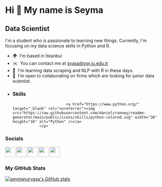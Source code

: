 Hi 👋 My name is Seyma
======================

Data Scientist
--------------

I'm a student who is passionate to learning new things. Currently, I'm focusing on my data science skills in Python and R.

*   🌍  I'm based in İstanbul
*   ✉️  You can contact me at [syasa@ogr.iu.edu.tr](mailto:syasa@ogr.iu.edu.tr)
*   🧠  I'm learning data scraping and NLP with R in these days.
*   🤝  I'm open to collaborating on firms which are looking for junior data scientist.
*   ### Skills<p align="left">
                                <a href="https://www.python.org/" target="_blank" rel="noreferrer"><img src="https://raw.githubusercontent.com/danielcranney/readme-generator/main/public/icons/skills/python-colored.svg" width="36" height="36" alt="Python" /></a>
                    </p>
                    
### Socials
                  
                  
<p align="left">
                          
<a href="https://www.github.com/seymanuryasa" target="_blank" rel="noreferrer"><img src="https://raw.githubusercontent.com/danielcranney/readme-generator/main/public/icons/socials/github.svg" width="32" height="32" /></a>   <a href="http://www.instagram.com/whereisflowie" target="_blank" rel="noreferrer"><img src="https://raw.githubusercontent.com/danielcranney/readme-generator/main/public/icons/socials/instagram.svg" width="32" height="32" /></a>   <a href="https://www.linkedin.com/in/seymanur-yasa" target="_blank" rel="noreferrer"><img src="https://raw.githubusercontent.com/danielcranney/readme-generator/main/public/icons/socials/linkedin.svg" width="32" height="32" /></a>   <a href="http://www.medium.com/seymanuryasa" target="_blank" rel="noreferrer"><img src="https://raw.githubusercontent.com/danielcranney/readme-generator/main/public/icons/socials/medium.svg" width="32" height="32" /></a>   <a href="https://www.twitter.com/seymaiswriting" target="_blank" rel="noreferrer"><img src="https://raw.githubusercontent.com/danielcranney/readme-generator/main/public/icons/socials/twitter.svg" width="32" height="32" /></a></p>

### <b>My GitHub Stats
</b><a    href="http://www.github.com/seymanuryasa"><img src="https://github-readme-stats.vercel.app/api?username=seymanuryasa&show_icons=true&hide=&count_private=true&title_color=0891b2&text_color=ffffff&icon_color=0891b2&bg_color=1c1917&hide_border=true&show_icons=true" alt="seymanuryasa's GitHub stats" /></a>

